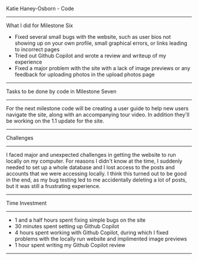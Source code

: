 Katie Haney-Osborn - Code
- - - - - - - - - - - - - - - - - - -
What I did for Milestone Six
- Fixed several small bugs with the website, such as user bios not showing up on your own profile, small graphical errors, or links leading to incorrect pages
- Tried out Github Copilot and wrote a review and writeup of my experience
- Fixed a major problem with the site with a lack of image previews or any feedback for uploading photos in the upload photos page
- - - - - - - - - - - - - - - - - - -
Tasks to be done by code in Milestone Seven
- - - - - - - - - - - - - - - - - - -
For the next milestone code will be creating a user guide to help new users navigate the site, along with an accompanying tour video. In addition they'll be working on the 1.1 update for the site. 
- - - - - - - - - - - - - - - - - - -
Challenges
- - - - - - - - - - - - - - - - - - -
I faced major and unexpected challenges in getting the website to run locally on my computer. For reasons I didn't know at the time, I suddenly needed to set up a whole database and I lost access to the posts and accounts that we were accessing locally. I think this turned out to be good in the end, as my bug testing led to me accidentally deleting a lot of posts, but it was still a frustrating experience. 
- - - - - - - - - - - - - - - - - - -
Time Investment
- - - - - - - - - - - - - - - - - - -
- 1 and a half hours spent fixing simple bugs on the site
- 30 minutes spent setting up Github Copilot
- 4 hours spent working with Github Copilot, during which I fixed problems with the locally run website and implimented image previews
- 1 hour spent writing my Github Copilot review
- - - - - - - - - - - - - - - - - - -
